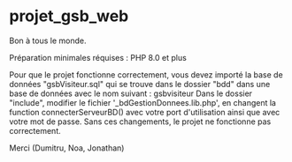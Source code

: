 # projet_gsb_web
Bon à tous le monde.

Préparation minimales réquises : 
PHP 8.0 et plus

Pour que le projet fonctionne correctement, vous devez importé la base de données "gsbVisiteur.sql" qui se trouve dans le dossier "bdd" dans une base de données avec le nom suivant : gsbvisiteur
Dans le dossier "include", modifier le fichier '_bdGestionDonnees.lib.php', en changent la function connecterServeurBD() avec votre port d'utilisation ainsi que avec votre mot de passe.
Sans ces changements, le projet ne fonctionne pas correctement.

Merci
(Dumitru, Noa, Jonathan)